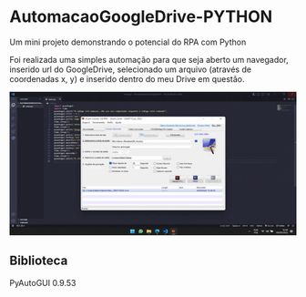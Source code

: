 # AutomacaoGoogleDrive-PYTHON

Um mini projeto demonstrando o potencial do RPA com Python

Foi realizada uma simples automação para que seja aberto um navegador, inserido url do GoogleDrive, selecionado um arquivo (através de coordenadas x, y) e inserido dentro do meu Drive em questão.

![RPA.gif](https://github.com/FabioDanille/AutomacaoGoogleDrive-PYTHON/blob/master/assets/img/AutomacaoGoogleDrive.gif)


## Biblioteca
PyAutoGUI           0.9.53
